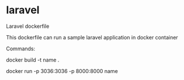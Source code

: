 # laravel
Laravel dockerfile

This dockerfile can run a sample laravel application in docker container

Commands:

docker build -t name . 

docker run -p 3036:3036 -p 8000:8000 name 
